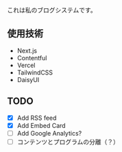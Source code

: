 これは私のブログシステムです。

## 使用技術
- Next.js
- Contentful
- Vercel
- TailwindCSS
- DaisyUI

## TODO

- [x] Add RSS feed
- [x] Add Embed Card
- [ ] Add Google Analytics?
- [ ] コンテンツとプログラムの分離（？）